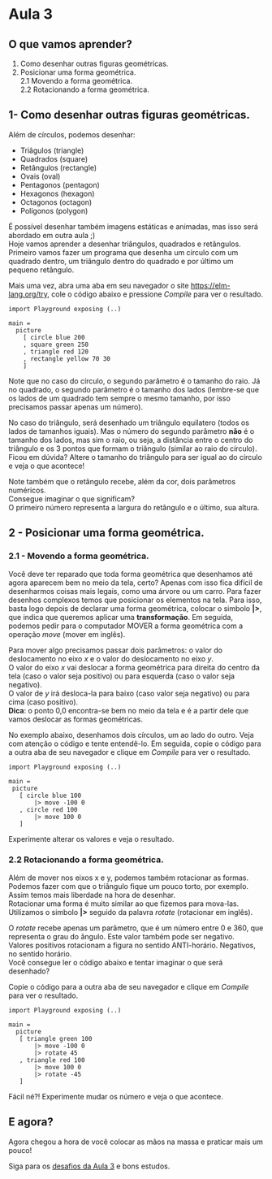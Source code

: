 # Aula 3

## O que vamos aprender?
1. Como desenhar outras figuras geométricas.
2. Posicionar uma forma geométrica.  
  2.1 Movendo a forma geométrica.  
  2.2 Rotacionando a forma geométrica.

## 1- Como desenhar outras figuras geométricas.

Além de círculos, podemos desenhar:
- Triâgulos (triangle)
- Quadrados (square)
- Retângulos (rectangle)
- Ovais (oval)
- Pentagonos (pentagon)
- Hexagonos (hexagon)
- Octagonos (octagon)
- Polígonos (polygon)

É possível desenhar também imagens estáticas e
animadas, mas isso será abordado em outra aula ;)  
Hoje vamos aprender a desenhar triângulos,
quadrados e retângulos.  
Primeiro vamos fazer um programa que desenha
um círculo com um quadrado dentro, um triângulo
dentro do quadrado e por último um pequeno
retângulo.  

Mais uma vez, abra uma aba em seu navegador o site
<a href='https://elm-lang.org/try' target='_blank'>https://elm-lang.org/try</a>,
cole o código abaixo e pressione *Compile* para ver o resultado.

```
import Playground exposing (..)

main =
  picture
    [ circle blue 200
    , square green 250
    , triangle red 120
    , rectangle yellow 70 30
    ]
```

Note que no caso do círculo, o segundo parâmetro 
é o tamanho do raio. Já no quadrado, o segundo
parâmetro é o tamanho dos lados (lembre-se que
os lados de um quadrado tem sempre o mesmo
tamanho, por isso precisamos passar apenas um
número).

No caso do triângulo, será desenhado um triângulo
equilatero (todos os lados de tamanhos iguais).
Mas o número do segundo parâmetro **não** é o tamanho
dos lados, mas sim o raio, ou seja, a distância
entre o centro do triângulo e os 3 pontos que
formam o triângulo (similar ao raio do círculo).  
Ficou em dúvida? Altere o tamanho do triângulo
para ser igual ao do círculo e veja o que
acontece!

Note também que o retângulo recebe, além da cor,
dois parâmetros numéricos.  
Consegue imaginar o que significam?  
O primeiro número representa a largura do
retângulo e o último, sua altura.

## 2 - Posicionar uma forma geométrica.

### 2.1 - Movendo a forma geométrica.

Você deve ter reparado que toda forma geométrica
que desenhamos até agora aparecem bem no meio
da tela, certo? Apenas com isso fica difícil
de desenharmos coisas mais legais, como uma
árvore ou um carro. Para fazer desenhos
complexos temos que posicionar os elementos
na tela. Para isso, basta logo depois de
declarar uma forma geométrica, colocar o
simbolo **|>**, que indica que queremos
aplicar uma **transformação**. Em seguida, podemos
pedir para o computador MOVER a forma geométrica
com a operação *move* (mover em inglês).  

Para mover algo precisamos passar dois
parâmetros: o valor do deslocamento no eixo
*x* e o valor do deslocamento no eixo *y*.  
O valor do eixo *x* vai deslocar a forma
geométrica para direita do centro da tela
(caso o valor seja positivo) ou para
esquerda (caso o valor seja negativo).  
O valor de *y* irá desloca-la
para baixo (caso valor seja negativo)
ou para cima (caso positivo).  
__Dica__: o ponto 0,0 encontra-se bem no
meio da tela e é a partir dele que
vamos deslocar as formas geométricas.

No exemplo abaixo, desenhamos dois círculos,
um ao lado do outro. Veja com atenção o
código e tente entendê-lo. Em seguida,
copie o código para a outra aba de seu
navegador e clique em *Compile* para ver o
resultado.

```
import Playground exposing (..)

main =
 picture
   [ circle blue 100
       |> move -100 0
   , circle red 100
       |> move 100 0
   ]
```

Experimente alterar os valores e veja o
resultado.

### 2.2 Rotacionando a forma geométrica.

Além de mover nos eixos x e y, podemos
também rotacionar as formas.  
Podemos fazer com que o triângulo fique
um pouco torto, por exemplo.
Assim temos mais liberdade na hora de
desenhar.  
Rotacionar uma forma é muito similar ao
que fizemos para mova-las. Utilizamos
o simbolo **|>** seguido da palavra
*rotate* (rotacionar em inglês).  

O *rotate* recebe apenas um parâmetro,
que é um número entre 0 e 360, que
representa o grau do ângulo. Este valor 
também pode ser negativo.  
Valores positivos rotacionam a figura
no sentido ANTI-horário. Negativos,
no sentido horário.  
Você consegue ler o código abaixo
e tentar imaginar o que será desenhado?

Copie o código para a outra aba de seu
navegador e clique em *Compile* para ver o
resultado.

```
import Playground exposing (..)

main =
  picture
   [ triangle green 100
       |> move -100 0
       |> rotate 45
   , triangle red 100
       |> move 100 0
       |> rotate -45
   ]
```

Fácil né?! Experimente mudar os número e veja o que acontece.

## E agora?

Agora chegou a hora de você colocar as mãos na massa
e praticar mais um pouco!

Siga para os [desafios da Aula 3](/aula_3_desafios.html) e bons estudos.
